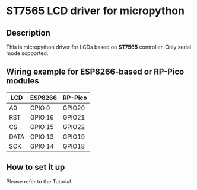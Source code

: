 ST7565 LCD driver for micropython
=================================

Description
-----------
This is micropython driver for LCDs based on **ST7565** controller.
Only serial mode sopported.

Wiring example for ESP8266-based or RP-Pico modules
----------------------------------------

|LCD | ESP8266|RP-Pico |
|----|--------|--------|
|A0  | GPIO 0 | GPIO20 |
|RST | GPIO 16| GPIO21 |
|CS  | GPIO 15| GPIO22 |
|DATA| GPIO 13| GPIO19 |
|SCK | GPIO 14| GPIO18 |

How to set it up
-------------
Please refer to the Tutorial
